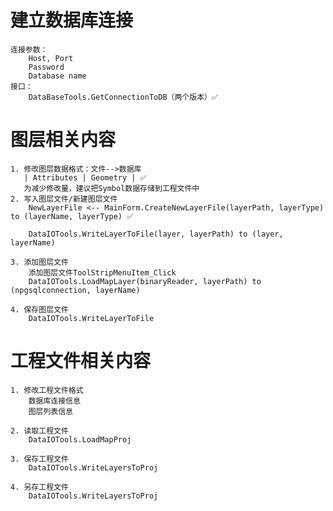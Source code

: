 # 建立数据库连接 
    连接参数：
        Host, Port
        Password
        Database name
    接口：
        DataBaseTools.GetConnectionToDB（两个版本）✅

# 图层相关内容
    1. 修改图层数据格式：文件-->数据库
       | Attributes | Geometry | ✅
       为减少修改量，建议把Symbol数据存储到工程文件中
    2. 写入图层文件/新建图层文件
        NewLayerFile <-- MainForm.CreateNewLayerFile(layerPath, layerType) to (layerName, layerType) ✅
        
        DataIOTools.WriteLayerToFile(layer, layerPath) to (layer, layerName)
    
    3. 添加图层文件
        添加图层文件ToolStripMenuItem_Click
        DataIOTools.LoadMapLayer(binaryReader, layerPath) to (npgsqlconnection, layerName)
    
    4. 保存图层文件
        DataIOTools.WriteLayerToFile

# 工程文件相关内容

    1. 修改工程文件格式
        数据库连接信息
        图层列表信息

    2. 读取工程文件
        DataIOTools.LoadMapProj

    3. 保存工程文件
        DataIOTools.WriteLayersToProj
    
    4. 另存工程文件
        DataIOTools.WriteLayersToProj